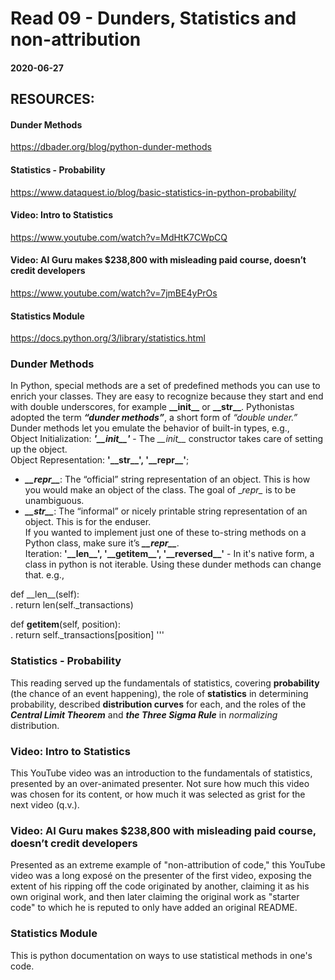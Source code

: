 # Read 09 - Dunders, Statistics and non-attribution

#### 2020-06-27

## RESOURCES:
#### Dunder Methods <br>
https://dbader.org/blog/python-dunder-methods <br>
#### Statistics - Probability <br>
https://www.dataquest.io/blog/basic-statistics-in-python-probability/ <br>
#### Video: Intro to Statistics <br>
https://www.youtube.com/watch?v=MdHtK7CWpCQ <br>
#### Video: AI Guru makes $238,800 with misleading paid course, doesn’t credit developers <br>
https://www.youtube.com/watch?v=7jmBE4yPrOs <br>
#### Statistics Module <br>
https://docs.python.org/3/library/statistics.html <br>



### Dunder Methods <br>
In Python, special methods are a set of predefined methods you can use to enrich your classes. They are easy to recognize because they start and end with double underscores, for example __\_\_init\_\___ or __\_\_str\_\___. Pythonistas adopted the term __*“dunder methods”*__, a short form of *“double under.”* Dunder methods let you emulate the behavior of built-in types, e.g., <br>
Object Initialization: __*'__init\__'*__ - The *\_\_init\_\_* constructor takes care of setting up the object.  <br>
Object Representation: __'\_\_str\_\_', '\_\_repr\_\_'__; <br>
* __*\_\_repr\_\_*__: The “official” string representation of an object. This is how you would make an object of the class. The goal of \__repr\__ is to be unambiguous. <br>
* __*\_\_str\_\_*__: The “informal” or nicely printable string representation of an object. This is for the enduser. <br>
If you wanted to implement just one of these to-string methods on a Python class, make sure it’s __*\_\_repr\_\_*__. <br>
Iteration: __'\_\_len\_\_', '\_\_getitem\_\_', '\_\_reversed\_\_'__ - In it's native form, a class in python is not iterable. Using these dunder methods can change that. e.g., <br>

def \_\_len\_\_(self): <br>
.  return len(self._transactions)

def __getitem__(self, position): <br>
.  return self._transactions[position]
'''
<br>

### Statistics - Probability <br>
This reading served up the fundamentals of statistics, covering __probability__ (the chance of an event happening), the role of __statistics__ in determining probability, described __distribution curves__ for each, and the roles of the __*Central Limit Theorem*__ and __*the Three Sigma Rule*__ in *normalizing* distribution. <br>


### Video: Intro to Statistics <br>
This YouTube video was an introduction to the fundamentals of statistics, presented by an over-animated presenter.  Not sure how much this video was chosen for its content, or how much it was selected as grist for the next video (q.v.). <br>


### Video: AI Guru makes $238,800 with misleading paid course, doesn’t credit developers <br>
Presented as an extreme example of "non-attribution of code," this YouTube video was a long exposé on the presenter of the first video, exposing the extent of his ripping off the code originated by another, claiming it as his own original work, and then later claiming the original work as "starter code" to which he is reputed to only have added an original README. <br>


### Statistics Module <br>
This is python documentation on ways to use statistical methods in one's code. <br>
